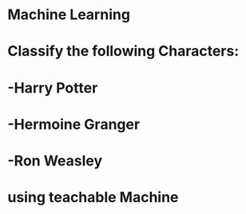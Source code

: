 # Machine Learning
# Classify the following Characters:
#  -Harry Potter
#  -Hermoine Granger
#  -Ron Weasley 
# using teachable Machine
